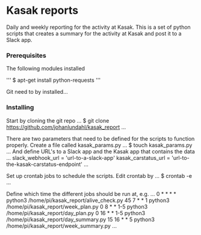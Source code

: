 # Kasak reports

Daily and weekly reporting for the activity at Kasak. This is a set of python scripts that 
creates a summary for the activity at Kasak and post it to a Slack app.

### Prerequisites

The following modules installed

'''
$ apt-get install python-requests
'''

Git need to by installed...

### Installing

Start by cloning the git repo
...
$ git clone https://github.com/johanlundahl/kasak_report
...

There are two parameters that need to be defined for the scripts to function properly. Create a file called kasak_params.py
...
$ touch kasak_params.py
... 
And define URL's to a Slack app and the Kasak app that contains the data
...
slack_webhook_url = 'url-to-a-slack-app'
kasak_carstatus_url = 'url-to-the-kasak-carstatus-endpoint'
...

Set up crontab jobs to schedule the scripts. Edit crontab by
...
$ crontab -e
...

Define which time the different jobs should be run at, e.g.
...
0 * * * * python3 /home/pi/kasak_report/alive_check.py
45 7 * * 1 python3 /home/pi/kasak_report/week_plan.py
0 8 * * 1-5 python3 /home/pi/kasak_report/day_plan.py
0 16 * * 1-5 python3 /home/pi/kasak_report/day_summary.py
15 16 * * 5 python3 /home/pi/kasak_report/week_summary.py
...
